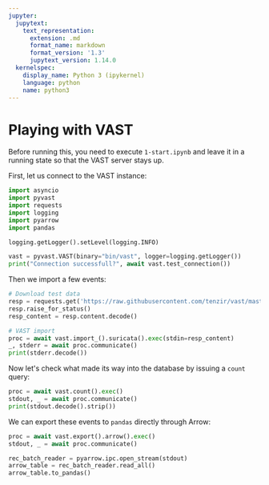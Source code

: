 ```yaml
---
jupyter:
  jupytext:
    text_representation:
      extension: .md
      format_name: markdown
      format_version: '1.3'
      jupytext_version: 1.14.0
  kernelspec:
    display_name: Python 3 (ipykernel)
    language: python
    name: python3
---
```


# Playing with VAST

Before running this, you need to execute `1-start.ipynb` and leave it in a running
state so that the VAST server stays up.

First, let us connect to the VAST instance:

```python
import asyncio
import pyvast
import requests
import logging
import pyarrow
import pandas

logging.getLogger().setLevel(logging.INFO)

vast = pyvast.VAST(binary="bin/vast", logger=logging.getLogger())
print("Connection successfull?", await vast.test_connection())
```

Then we import a few events:

```python
# Download test data
resp = requests.get('https://raw.githubusercontent.com/tenzir/vast/master/vast/integration/data/suricata/eve.json')
resp.raise_for_status()
resp_content = resp.content.decode()

# VAST import
proc = await vast.import_().suricata().exec(stdin=resp_content)
_, stderr = await proc.communicate()
print(stderr.decode())
```

Now let's check what made its way into the database by issuing a `count` query:

```python
proc = await vast.count().exec()
stdout, _ = await proc.communicate()
print(stdout.decode().strip())
```

We can export these events to `pandas` directly through Arrow:

```python
proc = await vast.export().arrow().exec()
stdout, _ = await proc.communicate()

rec_batch_reader = pyarrow.ipc.open_stream(stdout)
arrow_table = rec_batch_reader.read_all()
arrow_table.to_pandas()
```
